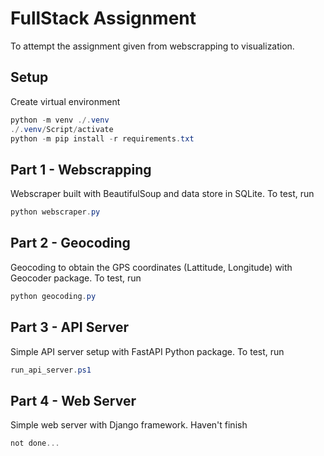 # FullStack Assignment

To attempt the assignment given from webscrapping to visualization.
## Setup 
Create virtual environment
```powershell
python -m venv ./.venv
./.venv/Script/activate
python -m pip install -r requirements.txt
```
## Part 1 - Webscrapping
Webscraper built with BeautifulSoup and data store in SQLite. To test, run
```powershell
python webscraper.py
```
## Part 2 - Geocoding
Geocoding to obtain the GPS coordinates (Lattitude, Longitude) with Geocoder package. To test, run
```powershell
python geocoding.py
```
## Part 3 - API Server
Simple API server setup with FastAPI Python package. To test, run
```powershell
run_api_server.ps1
```
## Part 4 - Web Server
Simple web server with Django framework. Haven't finish 
```powershell
not done...
```